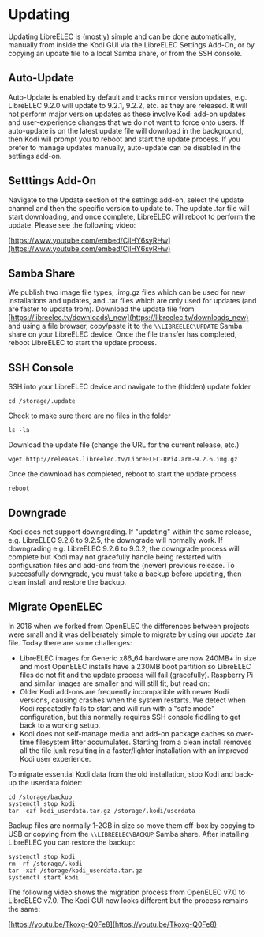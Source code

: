 # Updating

Updating LibreELEC is \(mostly\) simple and can be done automatically, manually from inside the Kodi GUI via the LibreELEC Settings Add-On, or by copying an update file to a local Samba share, or from the SSH console.

## Auto-Update

Auto-Update is enabled by default and tracks minor version updates, e.g. LibreELEC 9.2.0 will update to 9.2.1, 9.2.2, etc. as they are released. It will not perform major version updates as these involve Kodi add-on updates and user-experience changes that we do not want to force onto users. If auto-update is on the latest update file will download in the background, then Kodi will prompt you to reboot and start the update process. If you prefer to manage updates manually, auto-update can be disabled in the settings add-on.

## Setttings Add-On

Navigate to the Update section of the settings add-on, select the update channel and then the specific version to update to. The update .tar file will start downloading, and once complete, LibreELEC will reboot to perform the update. Please see the following video:

[https://www.youtube.com/embed/CjlHY6syRHw](https://www.youtube.com/embed/CjlHY6syRHw)

## Samba Share

We publish two image file types; .img.gz files which can be used for new installations and updates, and .tar files which are only used for updates \(and are faster to update from\). Download the update file from [https://libreelec.tv/downloads\_new](https://libreelec.tv/downloads_new) and using a file browser, copy/paste it to the `\\LIBREELEC\UPDATE` Samba share on your LibreELEC device. Once the file transfer has completed, reboot LibreELEC to start the update process.

## SSH Console

SSH into your LibreELEC device and navigate to the \(hidden\) update folder

```text
cd /storage/.update
```

Check to make sure there are no files in the folder

```text
ls -la
```

Download the update file \(change the URL for the current release, etc.\)

```text
wget http://releases.libreelec.tv/LibreELEC-RPi4.arm-9.2.6.img.gz
```

Once the download has completed, reboot to start the update process

```text
reboot
```

## Downgrade

Kodi does not support downgrading. If "updating" within the same release, e.g. LibreELEC 9.2.6 to 9.2.5, the downgrade will normally work. If downgrading e.g. LibreELEC 9.2.6 to 9.0.2, the downgrade process will complete but Kodi may not gracefully handle being restarted with configuration files and add-ons from the \(newer\) previous release. To successfully downgrade, you must take a backup before updating, then clean install and restore the backup.

## Migrate OpenELEC

In 2016 when we forked from OpenELEC the differences between projects were small and it was deliberately simple to migrate by using our update .tar file. Today there are some challenges:

* LibreELEC images for Generic x86\_64 hardware are now 240MB+ in size and most OpenELEC installs have a 230MB boot partition so LibreELEC files do not fit and the update process will fail \(gracefully\). Raspberry Pi and similar images are smaller and will still fit, but read on:
* Older Kodi add-ons are frequently incompatible with newer Kodi versions, causing crashes when the system restarts. We detect when Kodi repeatedly fails to start and will run with a "safe mode" configuration, but this normally requires SSH console fiddling to get back to a working setup.
* Kodi does not self-manage media and add-on package caches so over-time filesystem litter accumulates. Starting from a clean install removes all the file junk resulting in a faster/lighter installation with an improved Kodi user experience.

To migrate essential Kodi data from the old installation, stop Kodi and back-up the userdata folder:

```text
cd /storage/backup
systemctl stop kodi
tar -czf kodi_userdata.tar.gz /storage/.kodi/userdata
```

Backup files are normally 1-2GB in size so move them off-box by copying to USB or copying from the `\\LIBREELEC\BACKUP` Samba share. After installing LibreELEC you can restore the backup:

```text
systemctl stop kodi
rm -rf /storage/.kodi
tar -xzf /storage/kodi_userdata.tar.gz
systemctl start kodi
```

The following video shows the migration process from OpenELEC v7.0 to LibreELEC v7.0. The Kodi GUI now looks different but the process remains the same:

[https://youtu.be/Tkoxg-Q0Fe8](https://youtu.be/Tkoxg-Q0Fe8)

